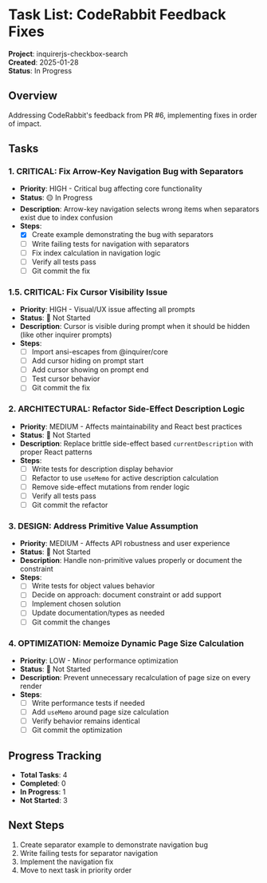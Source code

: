 # Task List: CodeRabbit Feedback Fixes

**Project**: inquirerjs-checkbox-search  
**Created**: 2025-01-28  
**Status**: In Progress

## Overview

Addressing CodeRabbit's feedback from PR #6, implementing fixes in order of impact.

## Tasks

### 1. **CRITICAL**: Fix Arrow-Key Navigation Bug with Separators

- **Priority**: HIGH - Critical bug affecting core functionality
- **Status**: 🟡 In Progress
- **Description**: Arrow-key navigation selects wrong items when separators exist due to index confusion
- **Steps**:
  - [x] Create example demonstrating the bug with separators
  - [ ] Write failing tests for navigation with separators
  - [ ] Fix index calculation in navigation logic
  - [ ] Verify all tests pass
  - [ ] Git commit the fix

### 1.5. **CRITICAL**: Fix Cursor Visibility Issue

- **Priority**: HIGH - Visual/UX issue affecting all prompts
- **Status**: 🔴 Not Started
- **Description**: Cursor is visible during prompt when it should be hidden (like other inquirer prompts)
- **Steps**:
  - [ ] Import ansi-escapes from @inquirer/core
  - [ ] Add cursor hiding on prompt start
  - [ ] Add cursor showing on prompt end
  - [ ] Test cursor behavior
  - [ ] Git commit the fix

### 2. **ARCHITECTURAL**: Refactor Side-Effect Description Logic

- **Priority**: MEDIUM - Affects maintainability and React best practices
- **Status**: 🔴 Not Started
- **Description**: Replace brittle side-effect based `currentDescription` with proper React patterns
- **Steps**:
  - [ ] Write tests for description display behavior
  - [ ] Refactor to use `useMemo` for active description calculation
  - [ ] Remove side-effect mutations from render logic
  - [ ] Verify all tests pass
  - [ ] Git commit the refactor

### 3. **DESIGN**: Address Primitive Value Assumption

- **Priority**: MEDIUM - Affects API robustness and user experience
- **Status**: 🔴 Not Started
- **Description**: Handle non-primitive values properly or document the constraint
- **Steps**:
  - [ ] Write tests for object values behavior
  - [ ] Decide on approach: document constraint or add support
  - [ ] Implement chosen solution
  - [ ] Update documentation/types as needed
  - [ ] Git commit the changes

### 4. **OPTIMIZATION**: Memoize Dynamic Page Size Calculation

- **Priority**: LOW - Minor performance optimization
- **Status**: 🔴 Not Started
- **Description**: Prevent unnecessary recalculation of page size on every render
- **Steps**:
  - [ ] Write performance tests if needed
  - [ ] Add `useMemo` around page size calculation
  - [ ] Verify behavior remains identical
  - [ ] Git commit the optimization

## Progress Tracking

- **Total Tasks**: 4
- **Completed**: 0
- **In Progress**: 1
- **Not Started**: 3

## Next Steps

1. Create separator example to demonstrate navigation bug
2. Write failing tests for separator navigation
3. Implement the navigation fix
4. Move to next task in priority order
